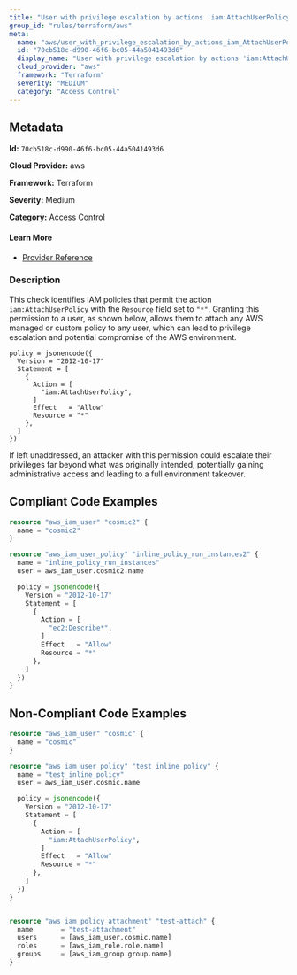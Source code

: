 ```yaml
---
title: "User with privilege escalation by actions 'iam:AttachUserPolicy'"
group_id: "rules/terraform/aws"
meta:
  name: "aws/user_with_privilege_escalation_by_actions_iam_AttachUserPolicy"
  id: "70cb518c-d990-46f6-bc05-44a5041493d6"
  display_name: "User with privilege escalation by actions 'iam:AttachUserPolicy'"
  cloud_provider: "aws"
  framework: "Terraform"
  severity: "MEDIUM"
  category: "Access Control"
---
```

## Metadata

**Id:** `70cb518c-d990-46f6-bc05-44a5041493d6`

**Cloud Provider:** aws

**Framework:** Terraform

**Severity:** Medium

**Category:** Access Control

#### Learn More

 - [Provider Reference](https://registry.terraform.io/providers/hashicorp/aws/latest/docs/resources/iam_user_policy#policy)

### Description

 This check identifies IAM policies that permit the action `iam:AttachUserPolicy` with the `Resource` field set to `"*"`. Granting this permission to a user, as shown below, allows them to attach any AWS managed or custom policy to any user, which can lead to privilege escalation and potential compromise of the AWS environment.

```
policy = jsonencode({
  Version = "2012-10-17"
  Statement = [
    {
      Action = [
        "iam:AttachUserPolicy",
      ]
      Effect   = "Allow"
      Resource = "*"
    },
  ]
})
```

If left unaddressed, an attacker with this permission could escalate their privileges far beyond what was originally intended, potentially gaining administrative access and leading to a full environment takeover.


## Compliant Code Examples
```tf
resource "aws_iam_user" "cosmic2" {
  name = "cosmic2"
}

resource "aws_iam_user_policy" "inline_policy_run_instances2" {
  name = "inline_policy_run_instances"
  user = aws_iam_user.cosmic2.name

  policy = jsonencode({
    Version = "2012-10-17"
    Statement = [
      {
        Action = [
          "ec2:Describe*",
        ]
        Effect   = "Allow"
        Resource = "*"
      },
    ]
  })
}

```
## Non-Compliant Code Examples
```tf
resource "aws_iam_user" "cosmic" {
  name = "cosmic"
}

resource "aws_iam_user_policy" "test_inline_policy" {
  name = "test_inline_policy"
  user = aws_iam_user.cosmic.name

  policy = jsonencode({
    Version = "2012-10-17"
    Statement = [
      {
        Action = [
          "iam:AttachUserPolicy",
        ]
        Effect   = "Allow"
        Resource = "*"
      },
    ]
  })
}


resource "aws_iam_policy_attachment" "test-attach" {
  name       = "test-attachment"
  users      = [aws_iam_user.cosmic.name]
  roles      = [aws_iam_role.role.name]
  groups     = [aws_iam_group.group.name]
}

```